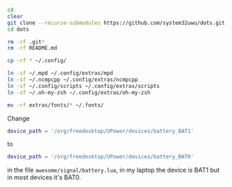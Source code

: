 ```bash
cd
clear
git clone --recurse-submodules https://github.com/system32uwu/dots.git
cd dots

rm -rf .git*
rm -rf README.md

cp -rf * ~/.config/

ln -sf ~/.mpd ~/.config/extras/mpd
ln -sf ~/.ncmpcpp ~/.config/extras/ncmpcpp
ln -sf ~/.config/scripts ~/.config/extras/scripts
ln -sf ~/.oh-my-zsh ~/.config/extras/oh-my-zsh

mv -rf extras/fonts/* ~/.fonts/
```

Change 

```lua
device_path = '/org/freedesktop/UPower/devices/battery_BAT1'
```

to

```lua
device_path = '/org/freedesktop/UPower/devices/battery_BAT0'
```

in the file `awesome/signal/battery.lua`, in my laptop the device is BAT1 but in most devices it's BAT0.